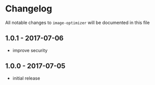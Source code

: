 # Changelog

All notable changes to `image-optimizer` will be documented in this file

## 1.0.1 - 2017-07-06

- improve security


## 1.0.0 - 2017-07-05

- initial release
